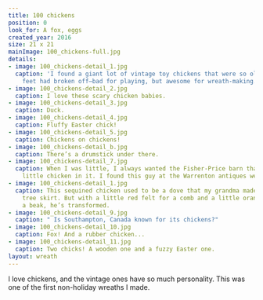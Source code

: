 ```yaml
---
title: 100 chickens
position: 0
look_for: A fox, eggs
created_year: 2016
size: 21 x 21
mainImage: 100_chickens-full.jpg
details:
- image: 100_chickens-detail_1.jpg
  caption: 'I found a giant lot of vintage toy chickens that were so old all their
    feet had broken off—bad for playing, but awesome for wreath-making. '
- image: 100_chickens-detail_2.jpg
  caption: I love these scary chicken babies.
- image: 100_chickens-detail_3.jpg
  caption: Duck.
- image: 100_chickens-detail_4.jpg
  caption: Fluffy Easter chick!
- image: 100_chickens-detail_5.jpg
  caption: Chickens on chickens!
- image: 100_chickens-detail_b.jpg
  caption: There’s a drumstick under there.
- image: 100_chickens-detail_7.jpg
  caption: When I was little, I always wanted the Fisher-Price barn that had this
    little chicken in it. I found this guy at the Warrenton antiques week.
- image: 100_chickens-detail_1.jpg
  caption: This sequined chicken used to be a dove that my grandma made for her Christmas
    tree skirt. But with a little red felt for a comb and a little orange felt for
    a beak, he’s transformed.
- image: 100_chickens-detail_9.jpg
  caption: " Is Southampton, Canada known for its chickens?"
- image: 100_chickens-detail_10.jpg
  caption: Fox! And a rubber chicken...
- image: 100_chickens-detail_11.jpg
  caption: Two chicks! A wooden one and a fuzzy Easter one.
layout: wreath
---
```


I love chickens, and the vintage ones have so much personality. This was one of the first non-holiday wreaths I made.
